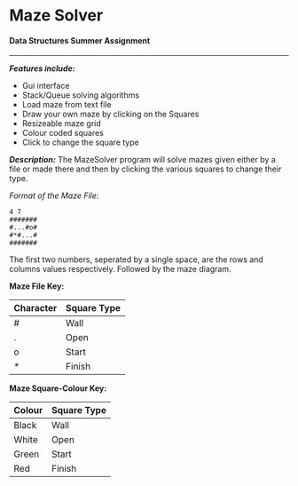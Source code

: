 # Maze Solver 

#### Data Structures Summer Assignment
***
**_Features include:_**
+ Gui interface
+ Stack/Queue solving algorithms
+ Load maze from text file
+ Draw your own maze by clicking on the Squares
+ Resizeable maze grid
+ Colour coded squares
+ Click to change the square type

**_Description:_**
The MazeSolver program will solve mazes given either by a file or made there and then by clicking the various squares to change their type.

_Format of the Maze File:_
```
4 7
#######
#...#o#
#*#...#
#######
```

The first two numbers, seperated by a single space, are the rows and columns values respectively. Followed by the maze diagram.

**Maze File Key:**

| Character | Square Type |
|-----------|-------------|
| #         | Wall        |
| .         | Open        |
| o         | Start       |
| *         | Finish      |


**Maze Square-Colour Key:**

| Colour | Square Type |
|--------|-------------|
| Black  | Wall        |
| White  | Open        |
| Green  | Start       |
| Red    | Finish      |
